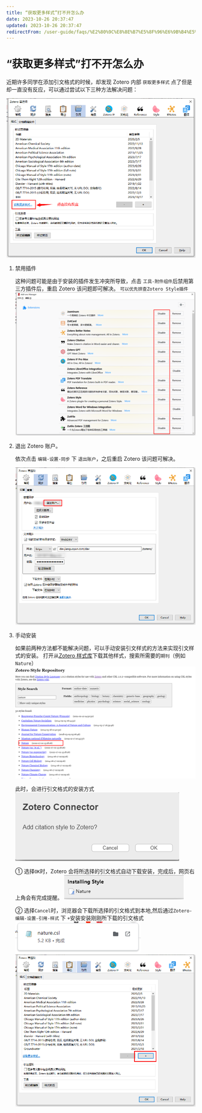 ```yaml
---
title: “获取更多样式”打不开怎么办
date: 2023-10-26 20:37:47
updated: 2023-10-26 20:37:47
redirectFrom: /user-guide/faqs/%E2%80%9C%E8%8E%B7%E5%8F%96%E6%9B%B4%E5%A4%9A%E6%A0%B7%E5%BC%8F%E2%80%9D%E6%89%93%E4%B8%8D%E5%BC%80%E6%80%8E%E4%B9%88%E5%8A%9E.html
---
```


# “获取更多样式”打不开怎么办

近期许多同学在添加引文格式的时候，却发现 Zotero 内部 `获取更多样式` 点了但是却一直没有反应，可以通过尝试以下三种方法解决问题：

![点击“获取更多样式”没有反应](../../assets/image-获取更多样式没有反应.png)

1. 禁用插件

   这种问题可能是由于安装的插件发生冲突所导致，点击 `工具-附件组件`后禁用第三方插件后，重启 Zotero 该问题即可解决。
   `可以优先排查Zotero Style插件`
   ![禁用插件](../../assets/image-zotero-禁用插件.png)

2. 退出 Zotero 账户。

   依次点击 `编辑-设置-同步` 下 `退出账户`，之后重启 Zotero 该问题可解决。

   ![退出Zotero账户](../../assets/image-zotero-退出账户.png)

3. 手动安装

   如果前两种方法都不能解决问题，可以手动安装引文样式的方法来实现引文样式的安装。
   打开从[Zotero 样式库](https://www.zotero.org/styles)下载其他样式，搜索所需要的`期刊`（例如`Nature`）
   ![选择需要的引文格式下载](../../assets/image-zotero-引文格式下载.png)

   此时，会进行引文格式的安装方式
   ![引文格式安装方式](../../assets/image-zotero-引文格式安装方式.png)

   ① 选择`OK`时，Zotero 会将所选择的引文格式自动下载安装，完成后，网页右上角会有完成提醒。
   ![引文格式安装完成](../../assets/image-zotero-引文格式安装完成.png)

   ② 选择`Cancel`时，浏览器会下载所选择的引文格式到本地,然后通过`Zotero-编辑-设置-引用-样式` 下 `+`安装安装刚刚所下载的引文格式
   ![引文格式下载完成](../../assets/image-引文格式下载.png)
   ![安装本地引文格式](../../assets/image-zotero-安装本地引文格式.png)
